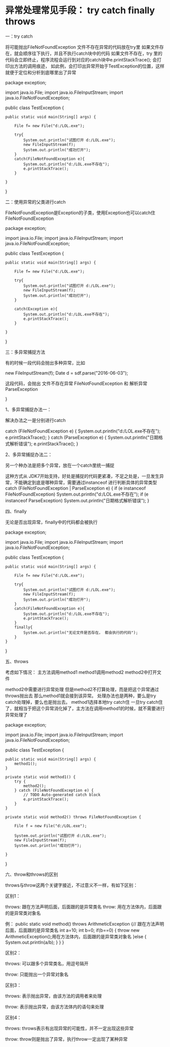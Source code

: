 异常处理常见手段： try catch finally throws
============================================================================================================

一：try catch

将可能抛出FileNotFoundException 文件不存在异常的代码放在try里
如果文件存在，就会顺序往下执行，并且不执行catch块中的代码
如果文件不存在，try 里的代码会立即终止，程序流程会运行到对应的catch块中e.printStackTrace(); 会打印出方法的调用痕迹，
如此例，会打印出异常开始于TestException的位置，这样就便于定位和分析到底哪里出了异常

package exception;

import java.io.File;
import java.io.FileInputStream;
import java.io.FileNotFoundException;
 
public class TestException {
 
    public static void main(String[] args) {
         
        File f= new File("d:/LOL.exe");
         
        try{
            System.out.println("试图打开 d:/LOL.exe");
            new FileInputStream(f);
            System.out.println("成功打开");
        }
        catch(FileNotFoundException e){
            System.out.println("d:/LOL.exe不存在");
            e.printStackTrace();
        }
         
    }
}


二：使用异常的父类进行catch

FileNotFoundException是Exception的子类，使用Exception也可以catch住FileNotFoundException

package exception;
  
import java.io.File;
import java.io.FileInputStream;
import java.io.FileNotFoundException;

public class TestException {
  
    public static void main(String[] args) {
          
        File f= new File("d:/LOL.exe");
          
        try{
            System.out.println("试图打开 d:/LOL.exe");
            new FileInputStream(f);
            System.out.println("成功打开");
        }
         
        catch(Exception e){
            System.out.println("d:/LOL.exe不存在");
            e.printStackTrace();
        }
          
    }
}


三：多异常捕捉方法

有的时候一段代码会抛出多种异常，比如

new FileInputStream(f);
Date d = sdf.parse("2016-06-03");

这段代码，会抛出 文件不存在异常 FileNotFoundException 和 解析异常ParseException

}

1、多异常捕捉办法一：

解决办法之一是分别进行catch
 
catch (FileNotFoundException e) {
    System.out.println("d:/LOL.exe不存在");
    e.printStackTrace();
} catch (ParseException e) {
    System.out.println("日期格式解析错误");
    e.printStackTrace();
}

2、多异常捕捉办法二：

另一个种办法是把多个异常，放在一个catch里统一捕捉
 
这种方式从 JDK7开始支持，好处是捕捉的代码更紧凑，不足之处是，一旦发生异常，不能确定到底是哪种异常，需要通过instanceof 进行判断具体的异常类型
 catch (FileNotFoundException | ParseException e) {
    if (e instanceof FileNotFoundException)
	    System.out.println("d:/LOL.exe不存在");
    if (e instanceof ParseException)
	    System.out.println("日期格式解析错误");
 }


四、finally

无论是否出现异常，finally中的代码都会被执行

package exception;
 
import java.io.File;
import java.io.FileInputStream;
import java.io.FileNotFoundException;
 
public class TestException {
 
    public static void main(String[] args) {
         
        File f= new File("d:/LOL.exe");
         
        try{
            System.out.println("试图打开 d:/LOL.exe");
            new FileInputStream(f);
            System.out.println("成功打开");
        }
        catch(FileNotFoundException e){
            System.out.println("d:/LOL.exe不存在");
            e.printStackTrace();
        }
        finally{
            System.out.println("无论文件是否存在， 都会执行的代码");
        }
    }
}


五、throws

考虑如下情况：
主方法调用method1
method1调用method2
method2中打开文件

method2中需要进行异常处理
但是method2不打算处理，而是把这个异常通过throws抛出去
那么method1就会接到该异常。 处理办法也是两种，要么是try catch处理掉，要么也是抛出去。
method1选择本地try catch住 一旦try catch住了，就相当于把这个异常消化掉了，主方法在调用method1的时候，就不需要进行异常处理了

package exception;
 
import java.io.File;
import java.io.FileInputStream;
import java.io.FileNotFoundException;
 
public class TestException {
 
    public static void main(String[] args) {
        method1();
    }
 
    private static void method1() {
        try {
            method2();
        } catch (FileNotFoundException e) {
            // TODO Auto-generated catch block
            e.printStackTrace();
        }
    }
 
    private static void method2() throws FileNotFoundException {
 
        File f = new File("d:/LOL.exe");
 
        System.out.println("试图打开 d:/LOL.exe");
        new FileInputStream(f);
        System.out.println("成功打开");
 
    }
}

六、throw和throws的区别

throws与throw这两个关键字接近，不过意义不一样，有如下区别：

区别1：

throws:
跟在方法声明后面，后面跟的是异常类名
throw:
用在方法体内，后面跟的是异常类对象名   

例：
public static void method() throws ArithmeticException {// 跟在方法声明后面，后面跟的是异常类名
    int a=10;
    int b=0;
    if(b==0) {
        throw new ArithmeticException();用在方法体内，后面跟的是异常类对象名 
    }else {
        System.out.println(a/b);
    }
}
}


区别2：

throws:
可以跟多个异常类名，用逗号隔开

throw:
只能抛出一个异常对象名 

区别3：

throws:
     表示抛出异常，由该方法的调用者来处理
 
 throw:
    表示抛出异常，由该方法体内的语句来处理

区别4：

throws:
     throws表示有出现异常的可能性，并不一定出现这些异常
 
 throw:
    throw则是抛出了异常，执行throw一定出现了某种异常